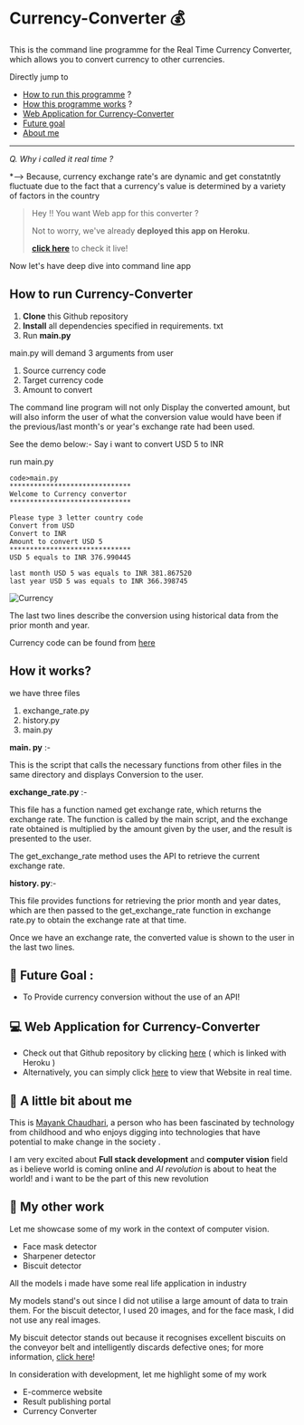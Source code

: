 



# Currency-Converter 💰
This is the command line programme for the Real Time Currency Converter, which allows you to convert currency to other currencies.


Directly jump to
 - [How to run this programme](https://github.com/mayankcs/Currency-Converter/blob/main/README.md#how-to-run-currency-converter) ?
 - [How this programme works](https://github.com/mayankcs/Currency-Converter/blob/main/README.md#how-it-works) ?
 - [Web Application for Currency-Converter](https://github.com/mayankcs/Currency-Converter/blob/main/README.md#-web-application-for-currency-converter)
 - [Future goal](https://github.com/mayankcs/Currency-Converter/blob/main/README.md#future-goal-)
 - [About me](https://github.com/mayankcs/Currency-Converter/blob/main/README.md#-a-little-bit-about-me)
-----
*Q. Why i called it real time ?*

*--> Because, currency exchange rate's are dynamic and get constatntly fluctuate due to the fact that a currency's value is determined by a variety of factors in the country

> Hey !! You want Web app for this converter ?
> 
> Not to worry, we've already **deployed this app on Heroku**.
> 
> **[click here](https://currency-cvt.herokuapp.com/)** to check it live!

Now let's have deep dive into command line app 

## How to run Currency-Converter

 1. **Clone** this Github repository 
 2. **Install** all dependencies specified in requirements. txt
 3. Run **main.py**

main.py will demand 3 arguments from user
1. Source currency code
2. Target currency code
3. Amount to convert

The command line program will not only Display the converted amount, but will also inform the user of what the conversion value would have been if the previous/last month's or year's exchange rate had been used.

See the demo below:-
Say i want to convert USD 5 to INR

run main.py

    code>main.py
    ******************************
    Welcome to Currency convertor
    ******************************
    
    Please type 3 letter country code
    Convert from USD
    Convert to INR
    Amount to convert USD 5
    ******************************
    USD 5 equals to INR 376.990445
    
    last month USD 5 was equals to INR 381.867520
    last year USD 5 was equals to INR 366.398745


![Currency](https://user-images.githubusercontent.com/65117236/161817311-301ce9c3-e1d7-467f-a67b-768677f8f4de.JPG)

The last two lines describe the conversion using historical data from the prior month and year.

Currency code can be found from [here](https://www.iban.com/currency-codes)

## How it works?

we have three files 

 1. exchange_rate.py
 2. history.py
 3. main.py

 **main. py** :-
 
This is the script that calls the necessary functions from other files in the same directory and displays Conversion to the user.

**exchange_rate.py** :-

This file has a function named get exchange rate, which returns the exchange rate. The function is called by the main script, and the exchange rate obtained is multiplied by the amount given by the user, and the result is presented to the user.

The get_exchange_rate method uses the API to retrieve the current exchange rate.

**history. py**:-

This file provides functions for retrieving the prior month and year dates, which are then passed to the get_exchange_rate function in exchange rate.py to obtain the exchange rate at that time.

Once we have an exchange rate, the converted value is shown to the user in the last two lines.

## 🎯 Future Goal : 

 - To Provide currency conversion without the use of an API! 

## 💻 Web Application for Currency-Converter

 - Check out that Github repository by clicking [here](https://github.com/mayankcs/Currency-Converter-web-app) ( which is linked with Heroku )
 - Alternatively, you can simply click [here](https://currency-cvt.herokuapp.com/) to view that Website in real time.

## 👨 A little bit about me

This is [Mayank Chaudhari](https://mayankvision.wordpress.com/), a person who has been fascinated by technology from childhood and who enjoys  digging into technologies that have potential to make change in the society . 

I am very excited about **Full stack development** and **computer vision** field as i believe world is coming online and *AI revolution* is about to heat the world! and i want to be the part of this new revolution


## 📝 My other work 


Let me showcase some of my work in the context of computer vision.

 - Face mask detector
 - Sharpener detector
 - Biscuit detector

All the models i made have some real life application in industry 

My models stand's out since I did not utilise a large amount of data to train them. For the biscuit detector, I used 20 images, and for the face mask, I did not use any real images.

My biscuit detector stands out because it recognises excellent biscuits on the conveyor belt and intelligently discards defective ones; for more information, [click here](https://mayankvision.wordpress.com)!

In consideration with development, let me highlight some of my work

 - E-commerce website
 - Result publishing portal
 - Currency Converter

